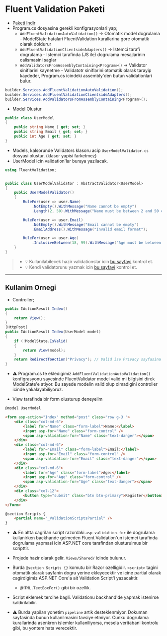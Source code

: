 # Fluent Validation Paketi

- [Paketi Indir](https://www.nuget.org/packages/FluentValidation.AspNetCore/)
- Program.cs dosyasina gerekli konfigrasyonlari yap;
  - `AddFluentValidationAutoValidation()` -> Otomatik model dogrulama - ModelState hatalari FluentValidation kurallarina gore otomatik olarak doldurur
  - `AddFluentValidationClientsideAdapters()` -> Istemci tarafi dogrulama - Istemci tarafinda (JS ile) dogrulama mesajlarinin calismasini saglar
  - `AddValidatorsFromAssemblyContaining<Program>()` -> Validator siniflarini kaynetme - Validatotr siniflarini otomatik olarak tarayip kaydeder, Program.cs icindeki assembly'den butun validationlari bulur.

```C#
builder.Services.AddFluentValidationAutoValidation(); 
builder.Services.AddFluentValidationClientsideAdapters(); 
builder.Services.AddValidatorsFromAssemblyContaining<Program>(); 
```

- Model Olustur

```C#
public class UserModel
{
    public string Name { get; set; }
    public string Email { get; set; }
    public int Age { get; set; }
}
```

- Models, kalsorunde Validators klasoru acip `UserModelValidator.cs` dosyasi olustur. (klasor yapisi farketmez)
- UserModel icin validation'lar buraya yazilacak.

```C#
using FluentValidation;


public class UserModelValidator : AbstractValidator<UserModel>
{
    public UserModelValidator()
    {
        RuleFor(user => user.Name)
            .NotEmpty().WithMessage("Name cannot be empty")
            .Length(2, 50).WithMessage("Name must be between 2 and 50 characters");

        RuleFor(user => user.Email)
            .NotEmpty().WithMessage("Email cannot be empty")
            .EmailAddress().WithMessage("Invalid email format");

        RuleFor(user => user.Age)
            .InclusiveBetween(18, 99).WithMessage("Age must be between 18 and 99");
    }
}
```

> - :bulb: Kullanilabilecek hazir validationslar icin [bu sayfayi](https://docs.fluentvalidation.net/en/latest/built-in-validators.html) kontrol et.
> - :bulb: Kendi validatorunu yazmak icin [bu sayfayi](https://docs.fluentvalidation.net/en/latest/custom-validators.html) kontrol et.

---

## Kullanim Ornegi

- Controller;

```C#
public IActionResult Index()
{
    return View();
}
[HttpPost]
public IActionResult Index(UserModel model)
{
    if (!ModelState.IsValid)
    {
        return View(model);
    }
    return RedirectToAction("Privacy"); // Valid ise Privacy sayfasina yonlendirme yap.
}
```

- :warning: Program.cs te ekledigimiz `AddFluentValidationAutoValidation()` konfigrasyonu sayesinde FluentValidator model valid mi bilgisini direk ModelState'e atiyor. Bu sayede modelin valid olup olmadigini controller icinde yakalayabiliyoruz.

- View tarafinda bir form olusturup deneyelim

```HTML
@model UserModel

<form asp-action="Index" method="post" class="row g-3 ">
    <div class="col-md-6">
        <label for="Name" class="form-label">Name:</label>
        <input asp-for="Name" class="form-control" />
        <span asp-validation-for="Name" class="text-danger"></span>
    </div>
    <div class="col-md-6">
        <label for="Email" class="form-label">Email:</label>
        <input asp-for="Email" class="form-control" />
        <span asp-validation-for="Email" class="text-danger"></span>
    </div>
    <div class="col-md-6">
        <label for="Age" class="form-label">Age:</label>
        <input asp-for="Age" class="form-control" />
        <span asp-validation-for="Age" class="text-danger"></span>
    </div>
    <div class="col-12">
        <button type="submit" class="btn btn-primary">Register</button>
    </div>
</form>

@section Scripts {
    <partial name="_ValidationScriptsPartial" />
}
```

- :warning: En altta cagrilan script razordaki `asp-validation-for` ile dogrulama kullanirken backhande gelmeden Fluent Validation'un istemci tarafinda dogrulama yapmasi icin ASP.NET core tarafindan olusturulmus bir scripttir.
- Projede hazir olarak gelir. `Views/Shared/` icinde bulunur.
- Burda `@section Scripts {}` komutu bir Razor ozelligidir. `<script>` tagini otomatik olarak sayfanin dogru yerine ekleyecektir ve icine partial olarak cagirdigimiz ASP.NET Core'a ait Validation Script'i yazacaktir.
  - `@HTML.TextBoxFor()` gibi bir ozellik.
- Script eklemek tercihe bagli. Validationu backhand'de yapmak istenirse kaldirilabilir.

- :warning: Burda yapilan yonetim `pipeline` artik desteklenmiyor. Dokuman sayfasinda bunun kullanilmasini tavsiye etmiyor. Cunku dogrulama kurallarinda asenkron islemler kullaniliyorsa, mesela veritabani kontrolu gibi, bu yontem hata verecektir.

